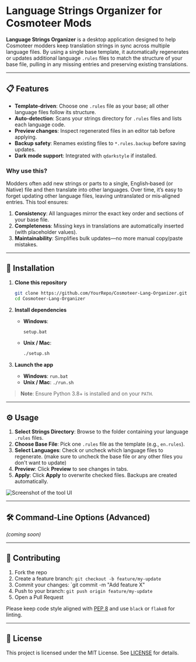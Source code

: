 # Language Strings Organizer for Cosmoteer Mods

**Language Strings Organizer** is a desktop application designed to help Cosmoteer modders keep translation strings in sync across multiple language files. By using a single base template, it automatically regenerates or updates additional language `.rules` files to match the structure of your base file, pulling in any missing entries and preserving existing translations.

---

## 📋 Features

* **Template‑driven**: Choose one `.rules` file as your base; all other language files follow its structure.
* **Auto‑detection**: Scans your strings directory for `.rules` files and lists each language code.
* **Preview changes**: Inspect regenerated files in an editor tab before applying.
* **Backup safety**: Renames existing files to `*.rules.backup` before saving updates.
* **Dark mode support**: Integrated with `qdarkstyle` if installed.

### Why use this?

Modders often add new strings or parts to a single, English‑based (or Native) file and then translate into other languages. Over time, it’s easy to forget updating other language files, leaving untranslated or mis‑aligned entries. This tool ensures:

1. **Consistency**: All languages mirror the exact key order and sections of your base file.
2. **Completeness**: Missing keys in translations are automatically inserted (with placeholder values).
3. **Maintainability**: Simplifies bulk updates—no more manual copy/paste mistakes.

---

## 🚀 Installation

1. **Clone this repository**

   ```bash
   git clone https://github.com/YourRepo/Cosmoteer-Lang-Organizer.git
   cd Cosmoteer-Lang-Organizer
   ```

2. **Install dependencies**

   * **Windows**:

     ```bat
     setup.bat
     ```
   * **Unix / Mac**:

     ```bash
     ./setup.sh
     ```

3. **Launch the app**

   * **Windows**: `run.bat`
   * **Unix / Mac**: `./run.sh`

> **Note**: Ensure Python 3.8+ is installed and on your `PATH`.

---

## ⚙️ Usage

1. **Select Strings Directory**: Browse to the folder containing your language `.rules` files.
2. **Choose Base File**: Pick one `.rules` file as the template (e.g., `en.rules`).
3. **Select Languages**: Check or uncheck which language files to regenerate. (make sure to uncheck the base file or any other files you don't want to update)
4. **Preview**: Click **Preview** to see changes in tabs.
5. **Apply**: Click **Apply** to overwrite checked files. Backups are created automatically.

![Screenshot of the tool UI](docs/screenshot.png)

---

## 🛠️ Command‑Line Options (Advanced)

*(coming soon)*

---

## 🤝 Contributing

1. Fork the repo
2. Create a feature branch: `git checkout -b feature/my‑update`
3. Commit your changes: \`git commit -m "Add feature X"
4. Push to your branch: `git push origin feature/my‑update`
5. Open a Pull Request

Please keep code style aligned with [PEP 8](https://peps.python.org/pep-0008/) and use `black` or `flake8` for linting.

---

## 📄 License

This project is licensed under the MIT License. See [LICENSE](LICENSE) for details.
